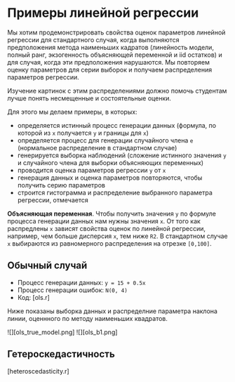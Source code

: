 Примеры линейной регрессии
===========================

Мы хотим продемонстрировать свойства оценок параметров 
линейной регрессии для стандартного случая, когда выполняются 
предположения метода наименьших кадратов (линейность модели,
полный ранг, экзогенность объясняющей переменной и iid остатков) 
и для случая, когда эти предположения нарушаются. Мы повторяем оценку
параметров для серии выборок и получаем распределения параметров
регрессии. 

Изучение картинок с этим распределениями должно помочь 
студентам лучше понять несмещенные и состоятельные оценки. 

Для этого мы делаем примеры, в которых:
- определяется истинный процесс генерации данных (формула, 
  по которой из `x` получается `y` и границы для `x`)
- определяется процесс для генерации случайного члена `e`  
  (нормальное распределение в стандартном случае)
- генерируется выборка наблюдений (сложение истинного значения `y`
  и случайного члена для выборки объясняющих переменных)
- проводится оценка параметров регрессии `y` от `х`
- генерация данных и оценка параметров повторяются, чтобы получить 
  серию параметров
- строится гистограмма и распределение выбранного параметра регрессии,
  отмечается 


**Объясняющая переменная**. Чтобы получить значения `y` по формуле 
процесса генерации данных нам нужны значения `x`. От того как распредлены 
`x` зависят свойства оценок по линейной регрессии, например, чем больше 
дисперсия `x`, тем ниже `R2`.
В стандартном случае `x` выбираются из равномерного распределения 
на отрезке `[0,100]`.


Обычный случай 
--------------

- Процесс генерации данных: `y = 15 + 0.5x`
- Процесс генерации ошибок: `N(0, 4)`
- Код: [ols.r]

Ниже показаны выборка данных и распределние параметра наклона линии,
оценнного по методу наименьших квадратов.

![][ols_true_model.png]
![][ols_b1.png]


Гетероскедастичность
--------------------

[heteroscedasticity.r]



